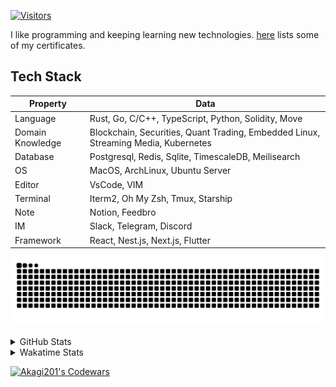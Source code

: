 <!-- markdownlint-disable MD041 MD010 MD033 -->
[![Visitors](https://api.visitorbadge.io/api/daily?path=Akagi201%2FAkagi201&label=Visitors%20Today&countColor=%2337d67a)](https://visitorbadge.io/status?path=Akagi201%2FAkagi201)

I like programming and keeping learning new technologies. [here](https://github.com/Akagi201/blockchain) lists some of my certificates.

## Tech Stack

| Property         	| Data                                                                               	|
|------------------	|------------------------------------------------------------------------------------	|
| Language         	| Rust, Go, C/C++, TypeScript, Python, Solidity, Move                                 |
| Domain Knowledge 	| Blockchain, Securities, Quant Trading, Embedded Linux, Streaming Media, Kubernetes 	|
| Database         	| Postgresql, Redis, Sqlite, TimescaleDB, Meilisearch                                 |
| OS               	| MacOS, ArchLinux, Ubuntu Server                                                     |
| Editor           	| VsCode, VIM                                                                        	|
| Terminal          | Iterm2, Oh My Zsh, Tmux, Starship                                                   |
| Note             	| Notion, Feedbro                                                                    	|
| IM               	| Slack, Telegram, Discord                                                            |
| Framework         | React, Nest.js, Next.js, Flutter                                                   	|

[![github contribution grid snake animation](https://raw.githubusercontent.com/Akagi201/Akagi201/output/github-contribution-grid-snake.svg#gh-light-mode-only)](https://github.com/Akagi201)

<details>
<summary>GitHub Stats</summary>
  <a href="https://github.com/Akagi201"><img alt="Profile Detail" src="https://raw.githubusercontent.com/Akagi201/Akagi201/master/profile-summary-card-output/dracula/0-profile-details.svg" /></a>
  <a href="https://github.com/Akagi201"><img alt="Github Stats" src="https://raw.githubusercontent.com/Akagi201/Akagi201/master/profile-summary-card-output/dracula/3-stats.svg" /></a>
  <a href="https://github.com/Akagi201"><img alt="Lang By Commits" src="https://raw.githubusercontent.com/Akagi201/Akagi201/master/profile-summary-card-output/dracula/2-most-commit-language.svg" /></a>
</details>

<details>
<summary>Wakatime Stats</summary>
<br>

<!--START_SECTION:waka-->

```txt
From: 04 January 2024 - To: 11 January 2024

Total Time: 40 hrs 43 mins

Other        29 hrs 6 mins   ██████████████████░░░░░░░   71.48 %
Rust         5 hrs 1 min     ███░░░░░░░░░░░░░░░░░░░░░░   12.36 %
sh           3 hrs 37 mins   ██▒░░░░░░░░░░░░░░░░░░░░░░   08.91 %
TOML         53 mins         ▓░░░░░░░░░░░░░░░░░░░░░░░░   02.19 %
Python       37 mins         ▒░░░░░░░░░░░░░░░░░░░░░░░░   01.52 %
Markdown     33 mins         ▒░░░░░░░░░░░░░░░░░░░░░░░░   01.36 %
TypeScript   13 mins         ░░░░░░░░░░░░░░░░░░░░░░░░░   00.56 %
JSON         12 mins         ░░░░░░░░░░░░░░░░░░░░░░░░░   00.53 %
JavaScript   9 mins          ░░░░░░░░░░░░░░░░░░░░░░░░░   00.37 %
YAML         7 mins          ░░░░░░░░░░░░░░░░░░░░░░░░░   00.31 %
```

<!--END_SECTION:waka-->

</details>

<a href="https://www.codewars.com/users/Akagi201"><img alt="Akagi201's Codewars" src="https://www.codewars.com/users/Akagi201/badges/small"></a>
